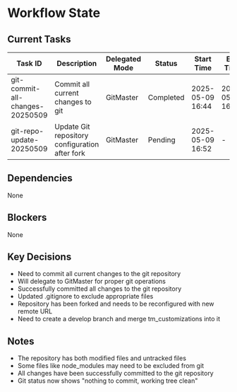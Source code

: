 # Workflow State

## Current Tasks

| Task ID | Description | Delegated Mode | Status | Start Time | End Time |
|---------|-------------|----------------|--------|------------|----------|
| git-commit-all-changes-20250509 | Commit all current changes to git | GitMaster | Completed | 2025-05-09 16:44 | 2025-05-09 16:45 |
| git-repo-update-20250509 | Update Git repository configuration after fork | GitMaster | Pending | 2025-05-09 16:52 | - |

## Dependencies
None

## Blockers
None

## Key Decisions
- Need to commit all current changes to the git repository
- Will delegate to GitMaster for proper git operations
- Successfully committed all changes to the git repository
- Updated .gitignore to exclude appropriate files
- Repository has been forked and needs to be reconfigured with new remote URL
- Need to create a develop branch and merge tm_customizations into it

## Notes
- The repository has both modified files and untracked files
- Some files like node_modules may need to be excluded from git
- All changes have been successfully committed to the git repository
- Git status now shows "nothing to commit, working tree clean"
